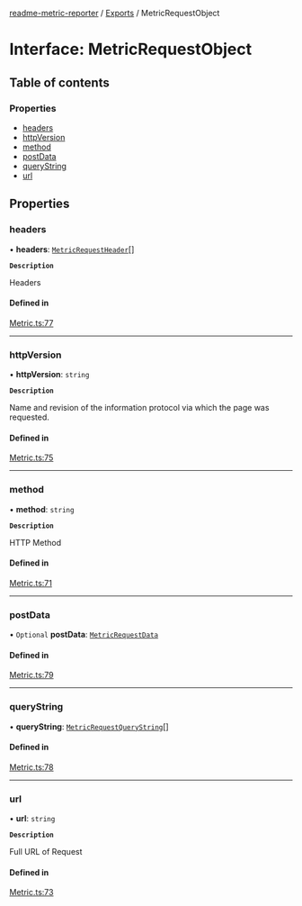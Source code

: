 [readme-metric-reporter](../README.md) / [Exports](../modules.md) / MetricRequestObject

# Interface: MetricRequestObject

## Table of contents

### Properties

- [headers](MetricRequestObject.md#headers)
- [httpVersion](MetricRequestObject.md#httpversion)
- [method](MetricRequestObject.md#method)
- [postData](MetricRequestObject.md#postdata)
- [queryString](MetricRequestObject.md#querystring)
- [url](MetricRequestObject.md#url)

## Properties

### headers

• **headers**: [`MetricRequestHeader`](MetricRequestHeader.md)[]

**`Description`**

Headers

#### Defined in

[Metric.ts:77](https://github.com/igrek8/readme-metric-reporter/blob/e67d426/src/Metric.ts#L77)

___

### httpVersion

• **httpVersion**: `string`

**`Description`**

Name and revision of the information protocol via which the page was requested.

#### Defined in

[Metric.ts:75](https://github.com/igrek8/readme-metric-reporter/blob/e67d426/src/Metric.ts#L75)

___

### method

• **method**: `string`

**`Description`**

HTTP Method

#### Defined in

[Metric.ts:71](https://github.com/igrek8/readme-metric-reporter/blob/e67d426/src/Metric.ts#L71)

___

### postData

• `Optional` **postData**: [`MetricRequestData`](MetricRequestData.md)

#### Defined in

[Metric.ts:79](https://github.com/igrek8/readme-metric-reporter/blob/e67d426/src/Metric.ts#L79)

___

### queryString

• **queryString**: [`MetricRequestQueryString`](MetricRequestQueryString.md)[]

#### Defined in

[Metric.ts:78](https://github.com/igrek8/readme-metric-reporter/blob/e67d426/src/Metric.ts#L78)

___

### url

• **url**: `string`

**`Description`**

Full URL of Request

#### Defined in

[Metric.ts:73](https://github.com/igrek8/readme-metric-reporter/blob/e67d426/src/Metric.ts#L73)
